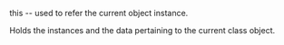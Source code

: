 this -- used to refer the current object instance.

Holds the instances and the data pertaining to the current class object.